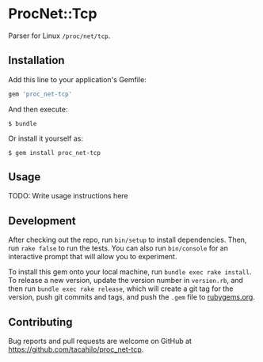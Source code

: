# ProcNet::Tcp

Parser for Linux `/proc/net/tcp`.

## Installation

Add this line to your application's Gemfile:

```ruby
gem 'proc_net-tcp'
```

And then execute:

    $ bundle

Or install it yourself as:

    $ gem install proc_net-tcp

## Usage

TODO: Write usage instructions here

## Development

After checking out the repo, run `bin/setup` to install dependencies. Then, run `rake false` to run the tests. You can also run `bin/console` for an interactive prompt that will allow you to experiment.

To install this gem onto your local machine, run `bundle exec rake install`. To release a new version, update the version number in `version.rb`, and then run `bundle exec rake release`, which will create a git tag for the version, push git commits and tags, and push the `.gem` file to [rubygems.org](https://rubygems.org).

## Contributing

Bug reports and pull requests are welcome on GitHub at https://github.com/tacahilo/proc_net-tcp.

